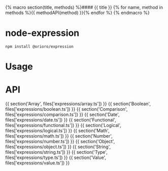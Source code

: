 {% macro section(title, methods) %}#### {{ title }}
{% for name, method in methods %}{{ methodAPI(method) }}{% endfor %}
{% endmacro %}

# node-expression

```
npm install @orioro/expression
```

<!-- TOC -->

# Usage

# API

{{ section('Array', files['expressions/array.ts']) }}
{{ section('Boolean', files['expressions/boolean.ts']) }}
{{ section('Comparison', files['expressions/comparison.ts']) }}
{{ section('Date', files['expressions/date.ts']) }}
{{ section('Functional', files['expressions/functional.ts']) }}
{{ section('Logical', files['expressions/logical.ts']) }}
{{ section('Math', files['expressions/math.ts']) }}
{{ section('Number', files['expressions/number.ts']) }}
{{ section('Object', files['expressions/object.ts']) }}
{{ section('String', files['expressions/string.ts']) }}
{{ section('Type', files['expressions/type.ts']) }}
{{ section('Value', files['expressions/value.ts']) }}
